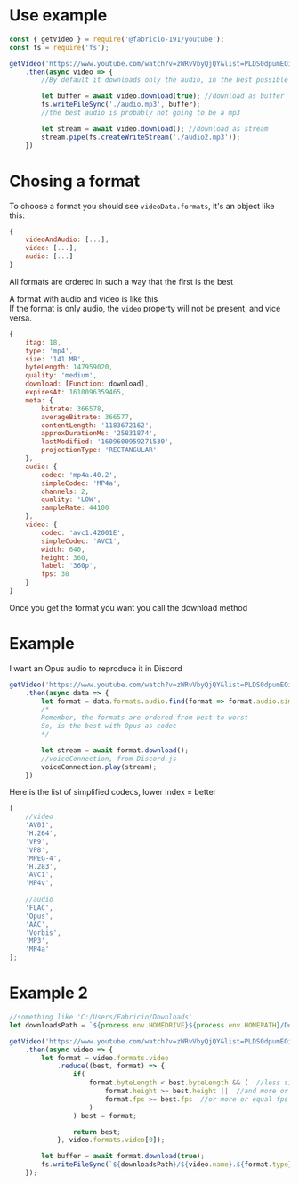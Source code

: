 # Use example

```js
const { getVideo } = require('@fabricio-191/youtube');
const fs = require('fs');

getVideo('https://www.youtube.com/watch?v=zWRvVbyQjQY&list=PLDS0dpumEOi0pu_0pCGqvcaRkxg-o1gqg&index=95')
    .then(async video => {
		//By default it downloads only the audio, in the best possible quality

        let buffer = await video.download(true); //download as buffer
        fs.writeFileSync('./audio.mp3', buffer);
        //the best audio is probably not going to be a mp3

        let stream = await video.download(); //download as stream
        stream.pipe(fs.createWriteStream('./audio2.mp3'));
    })
```

# Chosing a format

To choose a format you should see `videoData.formats`, it's an object like this:

```js
{
    videoAndAudio: [...],
    video: [...],
    audio: [...]
}
```

All formats are ordered in such a way that the first is the best

A format with audio and video is like this  
If the format is only audio, the `video` property will not be present, and vice versa.
```js
{
	itag: 18,
	type: 'mp4',
	size: '141 MB',
	byteLength: 147959020,
	quality: 'medium',
	download: [Function: download],
	expiresAt: 1610096359465,
	meta: {
		bitrate: 366578,
		averageBitrate: 366577,
		contentLength: '1183672162',
		approxDurationMs: '25831874',
		lastModified: '1609600959271530',
		projectionType: 'RECTANGULAR'
	},
	audio: {
		codec: 'mp4a.40.2',
		simpleCodec: 'MP4a',
		channels: 2,
		quality: 'LOW',
		sampleRate: 44100
	},
	video: {
		codec: 'avc1.42001E',
		simpleCodec: 'AVC1',
		width: 640,
		height: 360,
		label: '360p',
		fps: 30
	}
}
```
Once you get the format you want you call the download method

# Example
I want an Opus audio to reproduce it in Discord

```js
getVideo('https://www.youtube.com/watch?v=zWRvVbyQjQY&list=PLDS0dpumEOi0pu_0pCGqvcaRkxg-o1gqg&index=95')
    .then(async data => {
		let format = data.formats.audio.find(format => format.audio.simpleCodec === 'Opus') //the first that use opus
		/*
		Remember, the formats are ordered from best to worst
		So, is the best with Opus as codec
		*/

		let stream = await format.download();
		//voiceConnection, from Discord.js
        voiceConnection.play(stream);
    })
```

Here is the list of simplified codecs, lower index = better

```js
[
	//video
	'AV01',
	'H.264',
	'VP9',
	'VP8',
	'MPEG-4',
	'H.283', 
	'AVC1',
	'MP4v',
	
	//audio
	'FLAC',
	'Opus',
	'AAC',
	'Vorbis',
	'MP3',
	'MP4a'
];
```

# Example 2

```js
//something like 'C:/Users/Fabricio/Downloads'
let downloadsPath = `${process.env.HOMEDRIVE}${process.env.HOMEPATH}/Downloads`;

getVideo('https://www.youtube.com/watch?v=zWRvVbyQjQY&list=PLDS0dpumEOi0pu_0pCGqvcaRkxg-o1gqg&index=95')
	.then(async video => {
		let format = video.formats.video
			.reduce((best, format) => {
				if(
					format.byteLength < best.byteLength && (  //less size
						format.height >= best.height ||  //and more or equal resolution
						format.fps >= best.fps  //or more or equal fps
					)
				) best = format;

				return best;
			}, video.formats.video[0]);

		let buffer = await format.download(true);
		fs.writeFileSync(`${downloadsPath}/${video.name}.${format.type}`, buffer);
	});
```
